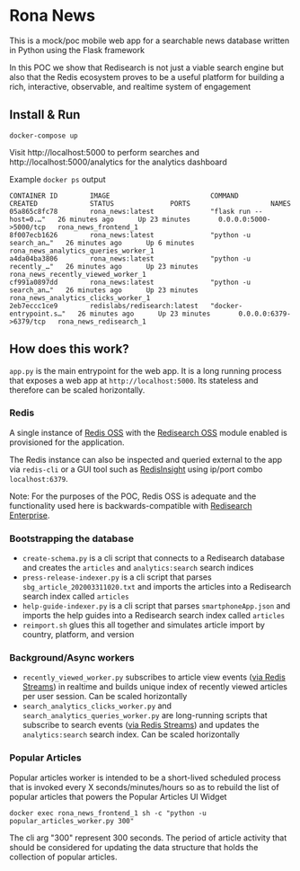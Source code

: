 # Rona News

This is a mock/poc mobile web app for a searchable news database written in Python using the Flask framework

In this POC we show that Redisearch is not just a viable search engine but also that the Redis ecosystem proves to be a useful platform for building a rich, interactive, observable, and realtime system of engagement

## Install & Run

```
docker-compose up
```

Visit http://localhost:5000 to perform searches and http://localhost:5000/analytics for the analytics dashboard

Example `docker ps` output

```
CONTAINER ID        IMAGE                         COMMAND                  CREATED             STATUS              PORTS                    NAMES
05a865c8fc78        rona_news:latest              "flask run --host=0.…"   26 minutes ago      Up 23 minutes       0.0.0.0:5000->5000/tcp   rona_news_frontend_1
8f007ecb1626        rona_news:latest              "python -u search_an…"   26 minutes ago      Up 6 minutes                                 rona_news_analytics_queries_worker_1
a4da04ba3806        rona_news:latest              "python -u recently_…"   26 minutes ago      Up 23 minutes                                rona_news_recently_viewed_worker_1
cf991a0897dd        rona_news:latest              "python -u search_an…"   26 minutes ago      Up 23 minutes                                rona_news_analytics_clicks_worker_1
2eb7eccc1ce9        redislabs/redisearch:latest   "docker-entrypoint.s…"   26 minutes ago      Up 23 minutes       0.0.0.0:6379->6379/tcp   rona_news_redisearch_1
```

## How does this work?

`app.py` is the main entrypoint for the web app. It is a long running process that exposes a web app at `http://localhost:5000`. Its stateless and therefore can be scaled horizontally.

### Redis

A single instance of [Redis OSS](http://redis.io/) with the [Redisearch OSS](https://redisearch.io/) module enabled is provisioned for the application.

The Redis instance can also be inspected and queried external to the app via `redis-cli` or a GUI tool such as [RedisInsight](https://redislabs.com/redisinsight/) using ip/port combo `localhost:6379`.

Note: For the purposes of the POC, Redis OSS is adequate and the functionality used here is backwards-compatible with [Redisearch Enterprise](https://redislabs.com/redis-enterprise/technology/redis-search/).

### Bootstrapping the database

* `create-schema.py` is a cli script that connects to a Redisearch database and creates the `articles` and `analytics:search` search indices
* `press-release-indexer.py` is a cli script that parses `sbg_article_202003311020.txt` and imports the articles into a Redisearch search index called `articles`
* `help-guide-indexer.py` is a cli script that parses `smartphoneApp.json` and imports the help guides into a Redisearch search index called `articles`
* `reimport.sh` glues this all together and simulates article import by country, platform, and version

### Background/Async workers

* `recently_viewed_worker.py` subscribes to article view events ([via Redis Streams](https://redis.io/topics/streams-intro)) in realtime and builds unique index of recently viewed articles per user session. Can be scaled horizontally
* `search_analytics_clicks_worker.py` and `search_analytics_queries_worker.py` are long-running scripts that subscribe to search events ([via Redis Streams](https://redis.io/topics/streams-intro)) and updates the `analytics:search` search index. Can be scaled horizontally

### Popular Articles

Popular articles worker is intended to be a short-lived scheduled process that is invoked every X seconds/minutes/hours so as to rebuild the list of popular articles that powers the Popular Articles UI Widget

```
docker exec rona_news_frontend_1 sh -c "python -u popular_articles_worker.py 300"
```
The cli arg "300" represent 300 seconds. The period of article activity that should be considered for updating the data structure that holds the collection of popular articles.